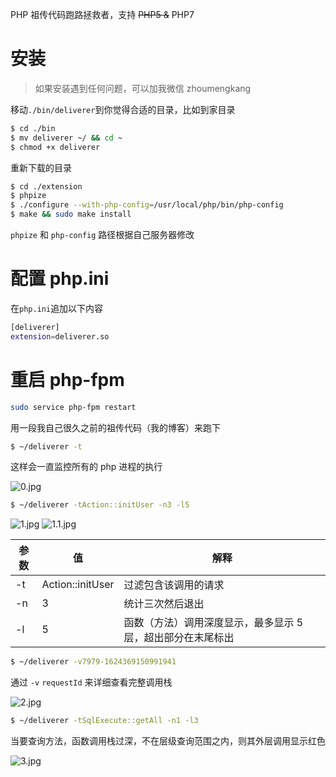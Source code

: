 PHP 祖传代码跑路拯救者，支持 ~~PHP5 &~~ PHP7

# 安装

> 如果安装遇到任何问题，可以加我微信 zhoumengkang

移动`./bin/deliverer`到你觉得合适的目录，比如到家目录

```bash
$ cd ./bin
$ mv deliverer ~/ && cd ~
$ chmod +x deliverer
``` 
重新下载的目录
```bash
$ cd ./extension
$ phpize
$ ./configure --with-php-config=/usr/local/php/bin/php-config
$ make && sudo make install
```

`phpize` 和 `php-config` 路径根据自己服务器修改

# 配置 php.ini
在`php.ini`追加以下内容
```bash
[deliverer]
extension=deliverer.so
```
# 重启 php-fpm
```bash
sudo service php-fpm restart
```

用一段我自己很久之前的祖传代码（我的博客）来跑下
```bash
$ ~/deliverer -t
```
这样会一直监控所有的 php 进程的执行

![0.jpg](https://static.mengkang.net/upload/image/2021/0623/1624420468155102.jpg)


```bash
$ ~/deliverer -tAction::initUser -n3 -l5
```

![1.jpg](https://static.mengkang.net/upload/image/2021/0623/1624420481407372.jpg)
![1.1.jpg](https://static.mengkang.net/upload/image/2021/0623/1624420488305285.jpg)


参数 | 值 | 解释
-----|-----|-----
-t | Action::initUser | 过滤包含该调用的请求
-n | 3 | 统计三次然后退出
-l | 5 | 函数（方法）调用深度显示，最多显示 5 层，超出部分在末尾标出


```bash
$ ~/deliverer -v7979-1624369150991941
```
通过 `-v` `requestId` 来详细查看完整调用栈

![2.jpg](https://static.mengkang.net/upload/image/2021/0623/1624420502378165.jpg)


```bash
$ ~/deliverer -tSqlExecute::getAll -n1 -l3
```

当要查询方法，函数调用栈过深，不在层级查询范围之内，则其外层调用显示红色

![3.jpg](https://static.mengkang.net/upload/image/2021/0623/1624420511944914.jpg)